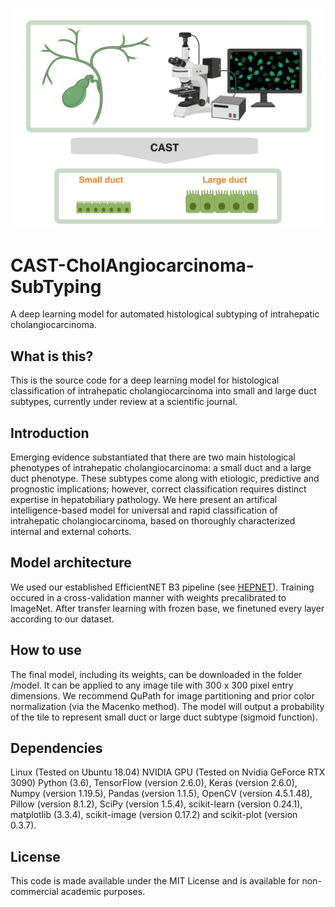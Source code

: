 ![CAST](CAST.jpeg)


# CAST-CholAngiocarcinoma-SubTyping
A deep learning model for automated histological subtyping of intrahepatic cholangiocarcinoma.

## What is this?
This is the source code for a deep learning model for histological classification of intrahepatic cholangiocarcinoma into small and large duct subtypes, currently under review at a scientific journal.

## Introduction
Emerging evidence substantiated that there are two main histological phenotypes of intrahepatic cholangiocarcinoma: a small duct and a large duct phenotype. These subtypes come along with etiologic, predictive and prognostic implications; however, correct classification requires distinct expertise in hepatobiliary pathology. We here present an artifical intelligence-based model for universal and rapid classification of intrahepatic cholangiocarcinoma, based on thoroughly characterized internal and external cohorts.

## Model architecture
We used our established EfficientNET B3 pipeline (see [HEPNET](https://github.com/ThsAlb/HEPNET-Hepatic-adenocarcinoma-classification/tree/main/scripts)). Training occured in a cross-validation manner with weights precalibrated to ImageNet. After transfer learning with frozen base, we finetuned every layer according to our dataset.

## How to use
The final model, including its weights, can be downloaded in the folder /model. It can be applied to any image tile with 300 x 300 pixel entry dimensions. We recommend QuPath for image partitioning and prior color normalization (via the Macenko method). The model will output a probability of the tile to represent small duct or large duct subtype (sigmoid function).

## Dependencies
Linux (Tested on Ubuntu 18.04)
NVIDIA GPU (Tested on Nvidia GeForce RTX 3090)
Python (3.6), TensorFlow (version 2.6.0), Keras (version 2.6.0), Numpy (version 1.19.5), Pandas (version 1.1.5), OpenCV (version 4.5.1.48), Pillow (version 8.1.2), SciPy (version 1.5.4), scikit-learn (version 0.24.1), matplotlib (3.3.4), scikit-image (version 0.17.2) and scikit-plot (version 0.3.7).

## License
This code is made available under the MIT License and is available for non-commercial academic purposes.
